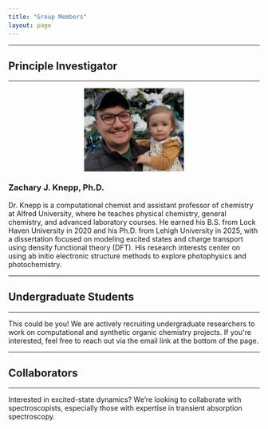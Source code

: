 ```yaml
---
title: "Group Members"
layout: page
---
```


---
## Principle Investigator
---

<img src="Zach_and_Marci.png" alt="Zach_and_Marci" width="200" style="display: block; margin: 0 auto"/>

### Zachary J. Knepp, Ph.D.
Dr. Knepp is a computational chemist and assistant professor of chemistry at Alfred University, where he teaches physical chemistry, general chemistry, and advanced laboratory courses. He earned his B.S. from Lock Haven University in 2020 and his Ph.D. from Lehigh University in 2025, with a dissertation focused on modeling excited states and charge transport using density functional theory (DFT). His research interests center on using ab initio electronic structure methods to explore photophysics and photochemistry.  

---
## Undergraduate Students
---
This could be you! We are actively recruiting undergraduate researchers to work on computational and synthetic organic chemistry projects. If you're interested, feel free to reach out via the email link at the bottom of the page.

---
## Collaborators
---
Interested in excited-state dynamics? We’re looking to collaborate with spectroscopists, especially those with expertise in transient absorption spectroscopy.
